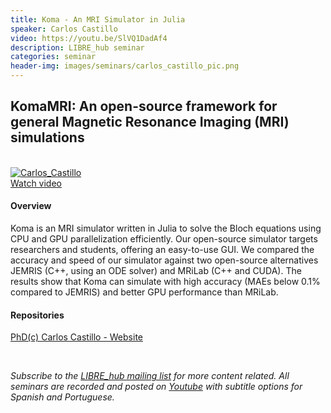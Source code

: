 ```yaml
---
title: Koma - An MRI Simulator in Julia
speaker: Carlos Castillo
video: https://youtu.be/SlVQ1DadAf4
description: LIBRE_hub seminar
categories: seminar
header-img: images/seminars/carlos_castillo_pic.png
---
```


## KomaMRI: An open-source framework for general Magnetic Resonance Imaging (MRI) simulations 

<br>

<div class="thumbnail-container">
  <a href="https://youtu.be/SlVQ1DadAf4">
    <img class="thumbnail" src="http://img.youtube.com/vi/SlVQ1DadAf4/0.jpg" alt="Carlos_Castillo">
    <div class="overlay">
      <span class="text">Watch video</span>
    </div>
  </a>
</div>

#### Overview
Koma is an MRI simulator written in Julia to solve the Bloch equations using CPU and GPU parallelization efficiently. Our open-source simulator targets researchers and students, offering an easy-to-use GUI. We compared the accuracy and speed of our simulator against two open-source alternatives JEMRIS (C++, using an ODE solver) and MRiLab (C++ and CUDA). The results show that Koma can simulate with high accuracy (MAEs below 0.1% compared to JEMRIS) and better GPU performance than MRiLab.

#### Repositories
[PhD(c) Carlos Castillo - Website](https://www.mri.cl/carlos-castillo/)

<br>

*Subscribe to the [LIBRE_hub mailing list](https://mailchi.mp/2efa11be3d6b/libre_hub) for more content related. All seminars are recorded and posted on [Youtube](https://www.youtube.com/channel/UCKaffupDA8KKrDE0rd668Xw) with subtitle options for Spanish and Portuguese.*
